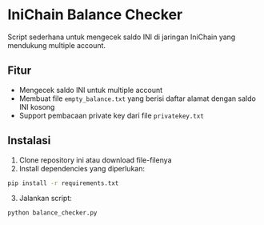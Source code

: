 # IniChain Balance Checker

Script sederhana untuk mengecek saldo INI di jaringan IniChain yang mendukung multiple account.

## Fitur

- Mengecek saldo INI untuk multiple account
- Membuat file `empty_balance.txt` yang berisi daftar alamat dengan saldo INI kosong
- Support pembacaan private key dari file `privatekey.txt`

## Instalasi

1. Clone repository ini atau download file-filenya
2. Install dependencies yang diperlukan:

```bash
pip install -r requirements.txt
```

3. Jalankan script:

```bash
python balance_checker.py
```

